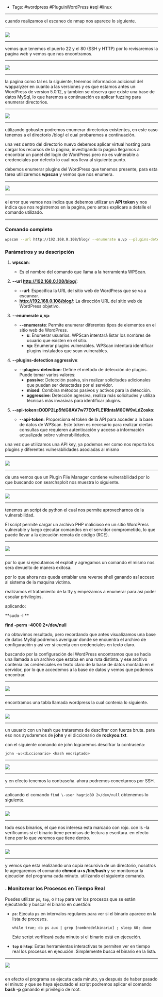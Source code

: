 - Tags: #wordpress #PluguinWordPress #sql #linux 
____
cuando realizamos el escaneo de nmap nos aparece lo siguiente.
____
![](attachment/d5cefac51ccdf5c24a57e95eadb4608a.png)
____
vemos que tenemos el puerto 22 y el 80 (SSH y HTTP) por lo revisaremos la pagina web y vemos que nos encontramos.
____
![](attachment/6cab879067ce6aa7a04d439c921e01d7.png)
___
la pagina como tal es la siguiente, tenemos informacion adicional del wappalyzer en cuanto a las versiones y es que estamos antes un WordPress de version 5.0.12, y tambien se observa que existe una base de datos MySql, lo que haremos a continuación es aplicar fuzzing para enumerar directorios.
___
![](attachment/b2411cad706def0041c86a8fdca38e9d.png)
___
utilizando gobuster podremos enumerar directorios existentes,  en este caso tenemos a el directorio /blog/ el cual probaremos a continuación. 

una vez dentro del directorio nuevo debemos aplicar virtual hosting para cargar los recursos de la pagina, investigando la pagina llegamos a encontrar un panel del login de WordPress pero no es vulnerable a credenciales por defecto lo cual nos lleva al siguiente punto. 

debemos enumerar plugins del WordPress que tenemos presente, para esta tarea utilizaremos **wpscan** y vemos que nos enumera.
___
![](attachment/eb07ca26d200dc19ada50ec69e225ebd.png)
___
el error que vemos nos indica que debemos utilizar un **API token** y nos indica que nos registremos en la pagina, pero antes explicare a detalle el comando utilizado.
___
### Comando completo
```bash
wpscan --url http://192.168.0.108/blog/ --enumerate u,vp --plugins-detection aggressive --api-token=D0DP2Lp5fdG8AV7w77E0rFLE1RIntaM6CW9vLdZosko
```
### Parámetros y su descripción

1. **wpscan**:
   - Es el nombre del comando que llama a la herramienta WPScan.

2. **--url http://192.168.0.108/blog/**:
   - **--url**: Especifica la URL del sitio web de WordPress que se va a escanear.
   - **http://192.168.0.108/blog/**: La dirección URL del sitio web de WordPress objetivo.

3. **--enumerate u,vp**:
   - **--enumerate**: Permite enumerar diferentes tipos de elementos en el sitio web de WordPress.
     - **u**: Enumerar usuarios. WPScan intentará listar los nombres de usuario que existen en el sitio.
     - **vp**: Enumerar plugins vulnerables. WPScan intentará identificar plugins instalados que sean vulnerables.

4. **--plugins-detection aggressive**:
   - **--plugins-detection**: Define el método de detección de plugins. Puede tomar varios valores:
     - **passive**: Detección pasiva, sin realizar solicitudes adicionales que puedan ser detectadas por el servidor.
     - **mixed**: Combina métodos pasivos y activos para la detección.
     - **aggressive**: Detección agresiva, realiza más solicitudes y utiliza técnicas más invasivas para identificar plugins.

5. **--api-token=D0DP2Lp5fdG8AV7w77E0rFLE1RIntaM6CW9vLdZosko**:
   - **--api-token**: Proporciona el token de la API para acceder a la base de datos de WPScan. Este token es necesario para realizar ciertas consultas que requieren autenticación y acceso a información actualizada sobre vulnerabilidades.

una vez que utilizamos una API key, ya podemos ver como nos reporta los plugins y diferentes vulnerabilidades asociadas al mismo 
___
![](attachment/0e9cffef674060748eb7943d1d718d8a.png)
_____
de una vemos que un Plugin File Manager contiene vulnerabilidad por lo que buscando con searchsploit nos muestra lo siguiente.
___
![](attachment/e179dd59387613ac286fa7b2bc4e527c.png)
___
tenemos un script de python el cual nos permite aprovecharnos de la vulnerabilidad.

El script permite cargar un archivo PHP malicioso en un sitio WordPress vulnerable y luego ejecutar comandos en el servidor comprometido, lo que puede llevar a la ejecución remota de código (RCE).
___
![](attachment/b832e2cc8dd3ec3a71fd7aee4821e962.png)
____
por lo que si ejecutamos el exploit y agregamos un comando el mismo nos sera devuelto de manera exitosa.

por lo que ahora nos queda entablar una reverse shell ganando así acceso al sistema de la maquina victima.

realizamos el tratamiento de la tty y empezamos a enumerar para así poder escalar privilegios.

aplicando:

**sudo -l **

**find \-perm -4000 2>/dev/null**

no obtuvimos resultado, pero recordando que antes visualizamos una base de datos MySql podremos averiguar donde se encuentra el archivo de configuración y así ver si cuenta con credenciales en texto claro.

buscando por la configuración del WordPress encontramos que se hacia una llamada a un archivo que estaba en una ruta distinta. y ese archivo contenía las credenciales en texto claro de la base de datos montada en el servidor, por lo que accedemos a la base de datos y vemos que podemos encontrar.
____
![](attachment/0aae3d6bf49f83eaf9c34aa213dadb26.png)
___
encontramos una tabla llamada wordpress la cual contenía lo siguiente.
___
![](attachment/7af5e4f89dec674bf00e6e672f4465ba.png)
____
un usuario con un hash que trataremos de descifrar con fuerza bruta. para eso nos ayudaremos de **john** y el diccionario de **rockyou.txt**.

con el siguiente comando de john lograremos descifrar la contraseña:

```shell
john -w:<diccionario> <hash encriptado>
```
____
![](attachment/3f70f853039a70e5e2e04fb8fad8c221.png)
___
y en efecto tenemos la contraseña. ahora podremos conectarnos por SSH.
___
aplicando el comando `find \-user hagrid89 2>/dev/null` obtenemos lo siguiente.
___
![](attachment/c67c97c0c1cc41adf1491f02f9cd9b7d.png)
____
todo esos binarios, el que nos interesa esta marcado con rojo. con ls -la verificamos si el binario tiene permisos de lectura y escritura. en efecto tiene por lo que veremos que tiene dentro.
___
![](attachment/4a3a317f092f356f0975e63ba356c22c.png)
___
y vemos que esta realizando una copia recursiva de un directorio, nosotros le agregaremos el comando **chmod u+s /bin/bash** y se monitorear la ejecucion del programa cada minuto. utilizando el siguiente comando.
### . Monitorear los Procesos en Tiempo Real

Puedes utilizar `ps`, `top`, o `htop` para ver los procesos que se están ejecutando y buscar el binario en cuestión:

- **`ps`**: Ejecuta `ps` en intervalos regulares para ver si el binario aparece en la lista de procesos.
    
    `while true; do ps aux | grep [nombredelbinario] ; sleep 60; done`
    
    Este script verificará cada minuto si el binario está en ejecución.
    
- **`top` o `htop`**: Estas herramientas interactivas te permiten ver en tiempo real los procesos en ejecución. Simplemente busca el binario en la lista.
___
![](attachment/9c205ff59acbbb520415529debcb7304.png)
___
en efecto el programa se ejecuta cada minuto, ya después de haber pasado el minuto y que se haya ejecutado el script podremos aplicar el comando **bash -p** ganando el privilegio de root.





